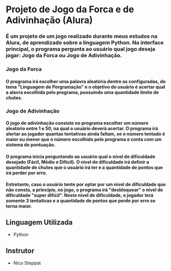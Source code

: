 # Projeto de Jogo da Forca e de Adivinhação (Alura)

### É um projeto de um jogo realizado durante meus estudos na Alura, de aprendizado sobre a linguagem Python. Na interface principal, o programa pergunta ao usuário qual jogo deseja jogar: Jogo da Forca ou Jogo de Adivinhação.

### Jogo da Forca
#### O programa irá escolher uma palavra aleatória dentre as configuradas, do tema "Linguagem de Porgramação" e o objetivo do usuário é acertar qual a alavra escolhida pelo programa, possuindo uma quantidade limite de chutes. 

### Jogo de Adivinhação
#### O jogo de adivinhação consiste no programa escolher um número aleatório entre 1 e 50, na qual o usuário deverá acertar. O programa irá alertar ao jogador quantas tentativas ainda faltam, se o número tentado é maior ou menor que o número escolhido pelo programa e conta com um sistema de pontuação.
#### O programa inicia perguntando ao usuário qual o nível de dificuldade desejado (Fácil, Médio e Difícil). O nível de dificuldade irá definir a quantidade de chutes que o usuário irá ter e a quantidade de pontos que irá perder por erro.
#### Entretanto, caso o usuário tente por optar por um nível de dificuldade que não consta, a princípio, no jogo, o programa irá "desbloquear" o nível de dificuldade "super difícil". Neste nível de dificuldade, o jogador terá somente 3 tentativas e a quantidade de pontos que perde por erro se torna maior.

## Linguagem Utilizada

- Python

## Instrutor

- Nico Steppat
